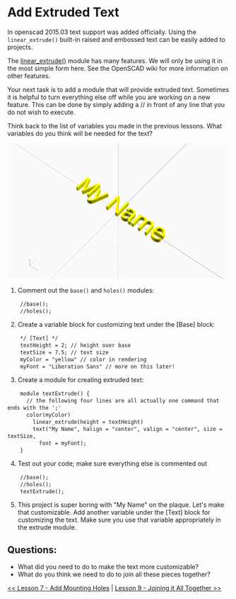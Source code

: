 # Add Extruded Text
In openscad 2015.03 text support was added officially. Using the `linear_extrude()` built-in raised and embossed text can be easily added to projects.

The [linear_extrude()](https://en.wikibooks.org/wiki/OpenSCAD_User_Manual/The_OpenSCAD_Language#Linear_Extrude) module has many features. We will only be using it in the most simple form here. See the OpenSCAD wiki for more information on other features.

Your next task is to add a module that will provide extruded text. Sometimes it is helpful to turn everything else off while you are working on a new feature. This can be done by simply adding a // in front of any line that you do not wish to execute.

Think back to the list of variables you made in the previous lessons. What variables do you think will be needed for the text?

![Extruded Text](./Lessons/Lesson_8_-_img_8.0.png)

  1. Comment out the `base()` and `holes()` modules:
```
    //base();
    //holes();
```
  2. Create a variable block for customizing text under the [Base] block:
```
    */ [Text] */
    textHeight = 2; // height over base
    textSize = 7.5; // text size
    myColor = "yellow" // color in rendering
    myFont = "Liberation Sans" // more on this later!
```
  3. Create a module for creating extruded text:
```
    module textExtrude() {
      // the following four lines are all actually one command that ends with the ';'
      color(myColor)
        linear_extrude(height = textHeight)
        text("My Name", halign = "center", valign = "center", size = textSize,
          font = myFont);
    }
```
  4. Test out your code; make sure everything else is commented out
```
    //base();
    //holes();
    textExtrude();
```
  5. This project is super boring with "My Name" on the plaque. Let's make that customizable. Add another variable under the [Text] block for customizing the text. Make sure you use that variable appropriately in the extrude module.

## Questions:
* What did you need to do to make the text more customizable?
* What do you think we need to do to join all these pieces together?

[<< Lesson 7 - Add Mounting Holes](./Lesson7_Mounting_Holes.md) | [Lesson 9 - Joining it All Together >>](./Lesson9_Joining_Together.md)
